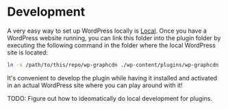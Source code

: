 # Development

A very easy way to set up WordPress locally is [Local](https://localwp.com/).
Once you have a WordPress website running, you can link this folder into the
plugin folder by executing the following command in the folder where the local
WordPress site is located:

```sh
ln -s /path/to/this/repo/wp-graphcdn ./wp-content/plugins/wp-graphcdn
```

It's convenient to develop the plugin while having it installed and activated
in an actual WordPress site where you can play around with it!

TODO: Figure out how to ideomatically do local development for plugins.
